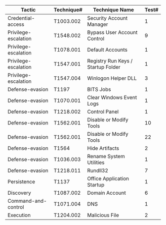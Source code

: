 |Tactic|Technique#|Technique Name|Test#|
|------|----------|--------------|-----|
|Credential-access|T1003.002|Security Account Manager|1|
|Privilege-escalation|T1548.002|Bypass User Account Control|9|
|Privilege-escalation|T1078.001|Default Accounts|1|
|Privilege-escalation|T1547.001|Registry Run Keys / Startup Folder|1|
|Privilege-escalation|T1547.004|Winlogon Helper DLL|3|
|Defense-evasion|T1197|BITS Jobs|1|
|Defense-evasion|T1070.001|Clear Windows Event Logs|1|
|Defense-evasion|T1218.002|Control Panel|1|
|Defense-evasion|T1562.001|Disable or Modify Tools|10|
|Defense-evasion|T1562.001|Disable or Modify Tools|22|
|Defense-evasion|T1564|Hide Artifacts|2|
|Defense-evasion|T1036.003|Rename System Utilities|1|
|Defense-evasion|T1218.011|Rundll32|7|
|Persistence|T1137|Office Application Startup|1|
|Discovery|T1087.002|Domain Account|6|
|Command-and-control|T1071.004|DNS|1|
|Execution|T1204.002|Malicious File|2|
